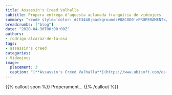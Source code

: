```yaml
---
title: Assassin's Creed Valhalla
subtitle: Propera entrega d'aquesta aclamada franquícia de videojocs
summary: "<code style='color: #2E3440;background:#88C0D0'>PROPERAMENT</code> <br> Propera entrega d'aquesta aclamada franquícia de videojocs."
breadcrumbs: ["blog"]
date: "2020-04-30T00:00:00Z"
authors:
- rodrigo-alcaraz-de-la-osa
tags:
- assassin's creed
categories:
- Videojocs
image:
  placement: 3
  caption: "[**Assassin's Creed Valhalla**](https://www.ubisoft.com/es-es/game/assassins-creed/valhalla)"
---
```


{{% callout soon %}}
Properament...
{{% /callout %}}